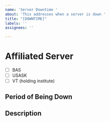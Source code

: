 ```yaml
---
name: 'Server Downtime '
about: 'This addresses when a server is down '
title: "[DOWNTIME]"
labels: ''
assignees: ''

---
```


# Affiliated Server 
- [ ] BAS
- [ ] USASK
- [ ] VT (holding institute)

## Period of Being Down

## Description
